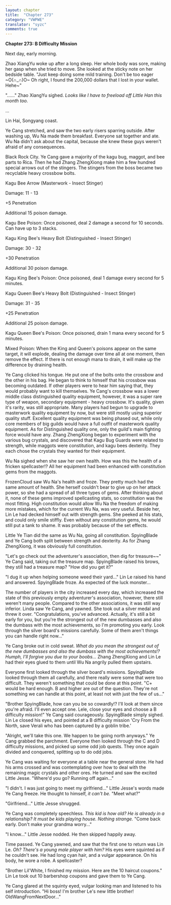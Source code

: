 ```yaml
---
layout: chapter
title:  "Chapter 273"
category: "VWPWE"
translator: "syzc"
comments: true
---
```


**Chapter 273: B Difficulty Mission**

Next day, early morning.

Zhao XiangYu woke up after a long sleep. Her whole body was sore, making her gasp when she tried to move. She looked at the sticky note on her bedside table. "Just keep doing some mild training. Don't be too eager ~O(∩_∩)O~ Oh right, I found the 200,000 dollars that I lost in your wallet. Hehe~"

"......" Zhao XiangYu sighed. *Looks like I have to freeload off Little Han this month too.*

...

Lin Hai, Songyang coast.

Ye Cang stretched, and saw the two early risers sparring outside. After washing up, Wu Na made them breakfast. Everyone sat together and ate. Wu Na didn't ask about the capital, because she knew these guys weren't afraid of any consequences.

Black Rock City. Ye Cang gave a majority of the kagu bug, maggot, and bee parts to Rica. Then he had Zhang ZhengXiong make him a few hundred special arrows out of the stingers. The stingers from the boss became two recyclable heavy crossbow bolts.

Kagu Bee Arrow (Masterwork - Insect Stinger)

Damage: 11 - 13

+5 Penetration

Additional 15 poison damage.

Kagu Bee Poison: Once poisoned, deal 2 damage a second for 10 seconds. Can have up to 3 stacks.

Kagu King Bee's Heavy Bolt (Distinguished - Insect Stinger)

Damage: 30 - 32

+30 Penetration

Additional 30 poison damage.

Kagu King Bee's Poison: Once poisoned, deal 1 damage every second for 5 minutes.

Kagu Queen Bee's Heavy Bolt (Distinguished - Insect Stinger)

Damage: 31 - 35

+25 Penetration

Additional 25 poison damage.

Kagu Queen Bee's Poison: Once poisoned, drain 1 mana every second for 5 minutes.

Mixed Poison: When the King and Queen's poisons appear on the same target, it will explode, dealing the damage over time all at one moment, then remove the effect. If there is not enough mana to drain, it will make up the difference by draining health.

Ye Cang clicked his tongue. He put one of the bolts onto the crossbow and the other in his bag. He began to think to himself that his crossbow was becoming outdated. If other players were to hear him saying that, they would probably want to kill themselves. Ye Cang's crossbow was a lower middle class distinguished quality equipment, however, it was a super rare type of weapon, secondary equipment - heavy crossbow. It's quality, given it's rarity, was still appropriate. Many players had begun to upgrade to masterwork quality equipment by now, but were still mostly using superior quality stuff. Excellent quality equipment was being phased out, while only core members of big guilds would have a full outfit of masterwork quality equipment. As for Distinguished quality one, only the guild's main fighting force would have any. Zhang ZhengXiong began to experiment with the various bug crystals, and discovered that Kagu Bug Guards were related to strength, while maggots were constitution, and kagu bees dexterity. They each chose the crystals they wanted for their equipment.

Wu Na sighed when she saw her own health. How was this the health of a fricken spellcaster!? All her equipment had been enhanced with constitution gems from the maggots.

FrozenCloud saw Wu Na's health and froze. They pretty much had the same amount of health. She herself couldn't bear to give up on her attack power, so she had a spread of all three types of gems. After thinking about it, none of these gems improved spellcasting stats, so constitution was the most fitting. High constitution would allow Wu Na the freedom of making more mistakes, which for the current Wu Na, was very useful. Beside her, Lin Le had decked himself out with strength gems. She peeked at his stats, and could only smile stiffly. Even without any constitution gems, he would still put a tank to shame. It was probably because of the set effects.

Little Ye Tian did the same as Wu Na, going all constitution. SpyingBlade and Ye Cang both split between strength and dexterity. As for Zhang ZhengXiong, it was obviously full constitution.

"Let's go check out the adventurer's association, then dig for treasure~~" Ye Cang said, taking out the treasure map. SpyingBlade raised his brows, they still had a treasure map? "How did you get it?"

"I dug it up when helping someone weed their yard..." Lin Le raised his hand and answered. SpyingBlade froze. As expected of the luck monster...

The number of players in the city increased every day, which increased the state of this previously empty adventurer's association, however, there still weren't many people. Compared to the other associations, it was still way inferior. Linda saw Ye Cang, and yawned. She took out a silver medal and threw it over. "Congratulations, you've advanced. Actually, it's still a bit early for you, but you're the strongest out of the new dumbasses and also the dumbass with the most achievements, so I'm promoting you early. Look through the silver board's missions carefully. Some of them aren't things you can handle right now..."

Ye Cang broke out in cold sweat. *What do you mean the strongest out of the new dumbasses and also the dumbass with the most achievements!? Humph, I'll forgive you due to your boobs...* Zhang ZhengXiong and Lin Le had their eyes glued to them until Wu Na angrily pulled them upstairs.

Everyone first looked through the silver board's missions. SpyingBlade looked through them all carefully, and there really were some that were too difficult. They weren't something that could be done at this point. "C+ would be hard enough. B and higher are out of the question. They're not something we can handle at this point, at least not with just the few of us..."

"Brother SpyingBlade, how can you be so cowardly!? I'll look at them since you're afraid. I'll even accept one. Lele, close your eyes and choose a B difficulty mission!" Ye Cang said courageously. SpyingBlade simply sighed. Lin Le closed his eyes, and pointed at a B difficulty mission 'Cry From the North, save Verali who has been captured by a goblin tribe.'

"Alright, we'll take this one. We happen to be going north anyways." Ye Cang grabbed the parchment. Everyone then looked through the C and D difficulty missions, and picked up some odd job quests. They once again divided and conquered, splitting up to do odd jobs. 

Ye Cang was waiting for everyone at a table near the general store. He had his arms crossed and was contemplating over how to deal with the remaining magic crystals and other ores. He turned and saw the excited Little Jesse. "Where'd you go? Running off again..."

"I didn't. I was just going to meet my girlfriend..." Little Jesse's words made Ye Cang freeze. He thought to himself, *it can't be.* "Meet what?"

"Girlfriend..." Little Jesse shrugged.

Ye Cang was completely speechless. *This kid is how old? He is already in a relationship? It must be kids playing house. Nothing strange.* "Come back early. Don't make your grandma worry..."

"I know..." Little Jesse nodded. He then skipped happily away.

Time passed. Ye Cang yawned, and saw that the first one to return was Lin Le. *Oh? There's a young male player with him?* His eyes were squinted as if he couldn't see. He had long cyan hair, and a vulgar appearance. On his body, he wore a robe. A spellcaster?

"Brother Lil'White, I finished my mission. Here are the 10 haircut coupons." Lin Le took out 10 barbershop coupons and gave them to Ye Cang.

Ye Cang glared at the squinty eyed, vulgar looking man and listened to his self introduction. "Hi boss! I'm brother Le's new little brother! OldWangFromNextDoor..."
